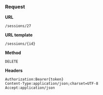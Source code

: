 ### Request

**URL**

`/sessions/27`

**URL template**

`/sessions/{id}`

**Method**

`DELETE`

**Headers**

`Authorization:Bearer{token}`  
`Content-Type:application/json;charset=UTF-8`  
`Accept:application/json`  
